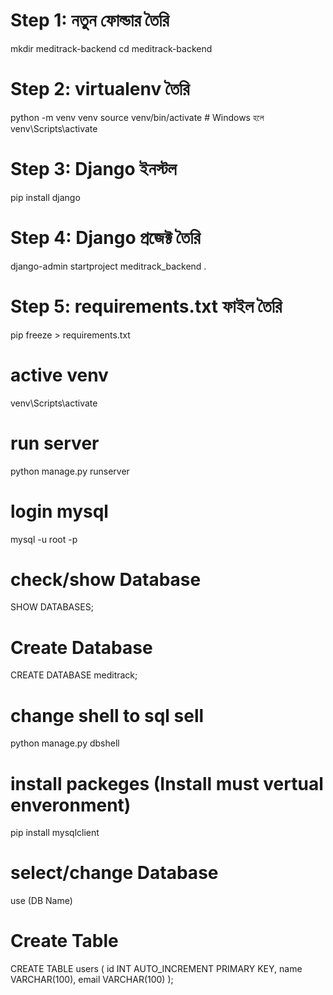 # Step 1: নতুন ফোল্ডার তৈরি
mkdir meditrack-backend
cd meditrack-backend

# Step 2: virtualenv তৈরি
python -m venv venv
source venv/bin/activate  # Windows হলে venv\Scripts\activate

# Step 3: Django ইনস্টল
pip install django

# Step 4: Django প্রজেক্ট তৈরি
django-admin startproject meditrack_backend .

# Step 5: requirements.txt ফাইল তৈরি
pip freeze > requirements.txt

# active venv
venv\Scripts\activate

# run server
python manage.py runserver

# login mysql 
mysql -u root -p

# check/show Database
SHOW DATABASES;

# Create Database
CREATE DATABASE meditrack;

# change shell to sql sell
python manage.py dbshell

# install packeges (Install must vertual enveronment)
pip install mysqlclient

# select/change Database
use (DB Name)

# Create Table 
CREATE TABLE users (
    id INT AUTO_INCREMENT PRIMARY KEY,
    name VARCHAR(100),
    email VARCHAR(100)
);
